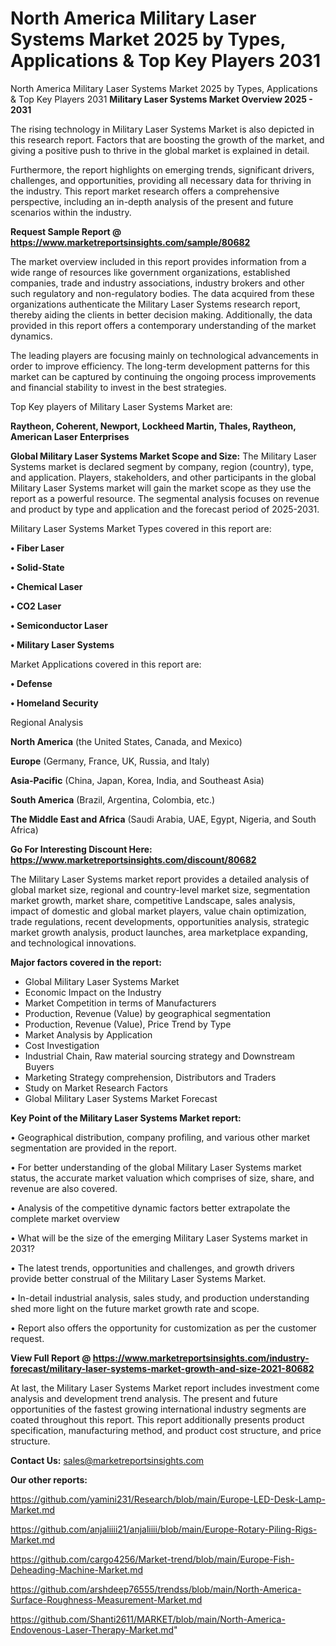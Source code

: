 # North America Military Laser Systems Market 2025 by Types, Applications & Top Key Players 2031
North America Military Laser Systems Market 2025 by Types, Applications & Top Key Players 2031
<Strong> Military Laser Systems Market Overview 2025 - 2031</strong>

The rising technology in Military Laser Systems Market is also depicted in this research report. Factors that are boosting the growth of the market, and giving a positive push to thrive in the global market is explained in detail.

Furthermore, the report highlights on emerging trends, significant drivers, challenges, and opportunities, providing all necessary data for thriving in the industry. This report market research offers a comprehensive perspective, including an in-depth analysis of the present and future scenarios within the industry.

<strong>Request Sample Report @ <a href=https://www.marketreportsinsights.com/sample/80682>https://www.marketreportsinsights.com/sample/80682</a></strong>

The market overview included in this report provides information from a wide range of resources like government organizations, established companies, trade and industry associations, industry brokers and other such regulatory and non-regulatory bodies. The data acquired from these organizations authenticate the Military Laser Systems research report, thereby aiding the clients in better decision making. Additionally, the data provided in this report offers a contemporary understanding of the market dynamics.

The leading players are focusing mainly on technological advancements in order to improve efficiency. The long-term development patterns for this market can be captured by continuing the ongoing process improvements and financial stability to invest in the best strategies.

Top Key players of Military Laser Systems Market are:

<strong>Raytheon, Coherent, Newport, Lockheed Martin, Thales, Raytheon, American Laser Enterprises</strong>

<strong><b>Global Military Laser Systems Market Scope and Size:</b></strong>
The Military Laser Systems market is declared segment by company, region (country), type, and application. Players, stakeholders, and other participants in the global Military Laser Systems market will gain the market scope as they use the report as a powerful resource. The segmental analysis focuses on revenue and product by type and application and the forecast period of 2025-2031.

Military Laser Systems Market Types covered in this report are:

<strong>• Fiber Laser

• Solid-State

• Chemical Laser

• CO2 Laser

• Semiconductor Laser

• Military Laser Systems</strong>

Market Applications covered in this report are:

<strong>• Defense

• Homeland Security</strong> 

Regional Analysis

<strong>North America</strong> (the United States, Canada, and Mexico)

<strong>Europe</strong> (Germany, France, UK, Russia, and Italy)

<strong>Asia-Pacific</strong> (China, Japan, Korea, India, and Southeast Asia)

<strong>South America</strong> (Brazil, Argentina, Colombia, etc.)

<strong>The Middle East and Africa</strong> (Saudi Arabia, UAE, Egypt, Nigeria, and South Africa)

<strong>Go For Interesting Discount Here: <a href=https://www.marketreportsinsights.com/discount/80682>https://www.marketreportsinsights.com/discount/80682</a></strong>

The Military Laser Systems market report provides a detailed analysis of global market size, regional and country-level market size, segmentation market growth, market share, competitive Landscape, sales analysis, impact of domestic and global market players, value chain optimization, trade regulations, recent developments, opportunities analysis, strategic market growth analysis, product launches, area marketplace expanding, and technological innovations.

<strong><b>Major factors covered in the report:</b></strong>
<ul>
  <li>Global Military Laser Systems Market </li>
  <li>Economic Impact on the Industry</li>
  <li>Market Competition in terms of Manufacturers</li>
  <li>Production, Revenue (Value) by geographical segmentation</li>
  <li>Production, Revenue (Value), Price Trend by Type</li>
  <li>Market Analysis by Application</li>
  <li>Cost Investigation</li>
  <li>Industrial Chain, Raw material sourcing strategy and Downstream Buyers</li>
  <li>Marketing Strategy comprehension, Distributors and Traders</li>
  <li>Study on Market Research Factors</li>
  <li>Global Military Laser Systems Market Forecast</li>
</ul>

<strong><b>Key Point of the Military Laser Systems Market report:</b></strong>

• Geographical distribution, company profiling, and various other market segmentation are provided in the report.

• For better understanding of the global Military Laser Systems market status, the accurate market valuation which comprises of size, share, and revenue are also covered.

• Analysis of the competitive dynamic factors better extrapolate the complete market overview

• What will be the size of the emerging Military Laser Systems market in 2031?

• The latest trends, opportunities and challenges, and growth drivers provide better construal of the Military Laser Systems Market.

• In-detail industrial analysis, sales study, and production understanding shed more light on the future market growth rate and scope.

• Report also offers the opportunity for customization as per the customer request.

<strong><b>View Full Report @ <a href=https://www.marketreportsinsights.com/industry-forecast/military-laser-systems-market-growth-and-size-2021-80682>https://www.marketreportsinsights.com/industry-forecast/military-laser-systems-market-growth-and-size-2021-80682</a></b></strong>


At last, the Military Laser Systems Market report includes investment come analysis and development trend analysis. The present and future opportunities of the fastest growing international industry segments are coated throughout this report. This report additionally presents product specification, manufacturing method, and product cost structure, and price structure.

<strong>Contact Us:</strong>
sales@marketreportsinsights.com

<strong>Our other reports:</strong>

<a href=https://github.com/yamini231/Research/blob/main/Europe-LED-Desk-Lamp-Market.md>https://github.com/yamini231/Research/blob/main/Europe-LED-Desk-Lamp-Market.md</a>

<a href=https://github.com/anjaliiii21/anjaliiii/blob/main/Europe-Rotary-Piling-Rigs-Market.md>https://github.com/anjaliiii21/anjaliiii/blob/main/Europe-Rotary-Piling-Rigs-Market.md</a>

<a href=https://github.com/cargo4256/Market-trend/blob/main/Europe-Fish-Deheading-Machine-Market.md>https://github.com/cargo4256/Market-trend/blob/main/Europe-Fish-Deheading-Machine-Market.md</a>

<a href=https://github.com/arshdeep76555/trendss/blob/main/North-America-Surface-Roughness-Measurement-Market.md>https://github.com/arshdeep76555/trendss/blob/main/North-America-Surface-Roughness-Measurement-Market.md</a>

<a href=https://github.com/Shanti2611/MARKET/blob/main/North-America-Endovenous-Laser-Therapy-Market.md>https://github.com/Shanti2611/MARKET/blob/main/North-America-Endovenous-Laser-Therapy-Market.md</a>"

